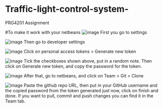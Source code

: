 # Traffic-light-control-system-
PRG4201 Assignment

#To make it work with your netbeans
![image](https://user-images.githubusercontent.com/70130091/139061301-a6f862e7-47eb-4fcd-8c42-580a84eeec3a.png)
First you go to settings

![image](https://user-images.githubusercontent.com/70130091/139061329-68b92518-c161-4b1b-b881-f608c4898cfa.png)
Then go to developer settings

![image](https://user-images.githubusercontent.com/70130091/139061382-49ce9735-fbd5-4670-b814-692b66393166.png)
Click on personal access tokens > Generate new token

![image](https://user-images.githubusercontent.com/70130091/139061449-56bb101a-4986-4483-bfff-590c648aee3f.png)
Tick the checkboxes shown above, put in a random note. Then click on Generate new token, and copy the password for the token.

![image](https://user-images.githubusercontent.com/70130091/139061546-1dd99317-ef09-491c-b506-f1168d3532be.png)
After that, go to netbeans, and click on Team > Git > Clone

![image](https://user-images.githubusercontent.com/70130091/139061618-001514b5-9730-43f1-b2bb-5cc15316ded9.png)
Paste the github repo URL, then put in your GitHub username and the copied password from the token generated just now, click on finish and done.
If you want to pull, commit and push changes you can find it in the Team tab.
